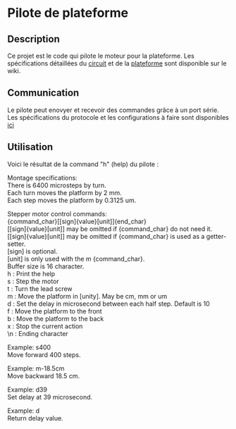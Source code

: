 # Pilote de plateforme

## Description
Ce projet est le code qui pilote le moteur pour la plateforme. Les spécifications détaillées du [circuit](https://github.com/steven-pigeon/flou/wiki/Circuit-du-pilote-de-la-plateforme) et de la [plateforme](https://github.com/steven-pigeon/flou/wiki/Plans-de-la-plateforme) sont disponible sur le wiki.

## Communication
Le pilote peut enovyer et recevoir des commandes grâce à un port série. Les spécifications du protocole et les configurations à faire sont disponibles [ici](https://github.com/steven-pigeon/flou/wiki/Code-du-pilote-de-la-plateforme#communication-s%C3%A9rie-avec-le-pilote)

## Utilisation
Voici le résultat de la command "h" (help) du pilote :  
  
Montage specifications:  
There is 6400 microsteps by turn.  
Each turn moves the platform by 2 mm.  
Each step moves the platform by 0.3125 um.   
  
Stepper motor control commands:  
{command_char}[[sign]{value}[unit]]{end_char}    
[[sign]{value}[unit]] may be omitted if {command_char} do not need it.    
[[sign]{value}[unit]] may be omitted if {command_char} is used as a getter-setter.  
[sign] is optional.  
[unit] is only used with the m {command_char}.  
Buffer size is 16 character.  
h   : Print the help  
s   : Step the motor  
t   : Turn the lead screw  
m   : Move the platform in [unity]. May be cm, mm or um  
d   : Set the delay in microsecond between each half step. Default is 10  
f   : Move the platform to the front  
b   : Move the platform to the back  
x   : Stop the current action  
\n  : Ending character  
  
Example: s400  
Move forward 400 steps.  
  
Example: m-18.5cm  
Move backward 18.5 cm.  
  
Example: d39  
Set delay at 39 microsecond.  
  
Example: d  
Return delay value.  